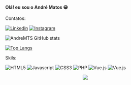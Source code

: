 #### Olá! eu sou o André Matos 😀
Contatos:

[![Linkedin](	https://img.shields.io/badge/LinkedIn-0077B5?style=for-the-badge&logo=linkedin&logoColor=white)](https://www.linkedin.com/in/andremts/)
[![Instagram](	https://img.shields.io/badge/Instagram-E4405F?style=for-the-badge&logo=instagram&logoColor=white)](https://www.instagram.com/andremts_/)

![AndreMTS GitHub stats](https://github-readme-stats.vercel.app/api?username=andremts&show_icons=true&theme=gruvbox)

[![Top Langs](https://github-readme-stats.vercel.app/api/top-langs/?username=andremts&layout=compact)](https://github.com/andremts)

Skils:

![HTML5](	https://img.shields.io/badge/HTML5-E34F26?style=for-the-badge&logo=html5&logoColor=white) ![Javascript](	https://img.shields.io/badge/JavaScript-F7DF1E?style=for-the-badge&logo=javascript&logoColor=black)  ![CSS3](	https://img.shields.io/badge/CSS3-1572B6?style=for-the-badge&logo=css3&logoColor=white) ![PHP](	https://img.shields.io/badge/PHP-777BB4?style=for-the-badge&logo=php&logoColor=white) ![Vue.js](	https://img.shields.io/badge/Vue.js-35495E?style=for-the-badge&logo=vue.js&logoColor=4FC08D) ![Vue.js](	https://img.shields.io/badge/Bootstrap-563D7C?style=for-the-badge&logo=bootstrap&logoColor=white)

<p align="center">
  <a href="https://github.com/andremts">
    <img src="https://komarev.com/ghpvc/?username=andremts&color=blue&style=flat)" />
  </a>
</p>

